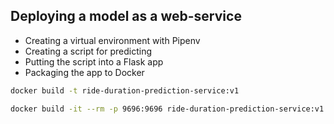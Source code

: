 ## Deploying a model as a web-service

 - Creating a virtual environment with Pipenv
 - Creating a script for predicting
 - Putting the script into a Flask app
 - Packaging the app to Docker

 ```bash
docker build -t ride-duration-prediction-service:v1
 ```

 ```bash
docker build -it --rm -p 9696:9696 ride-duration-prediction-service:v1
 ```